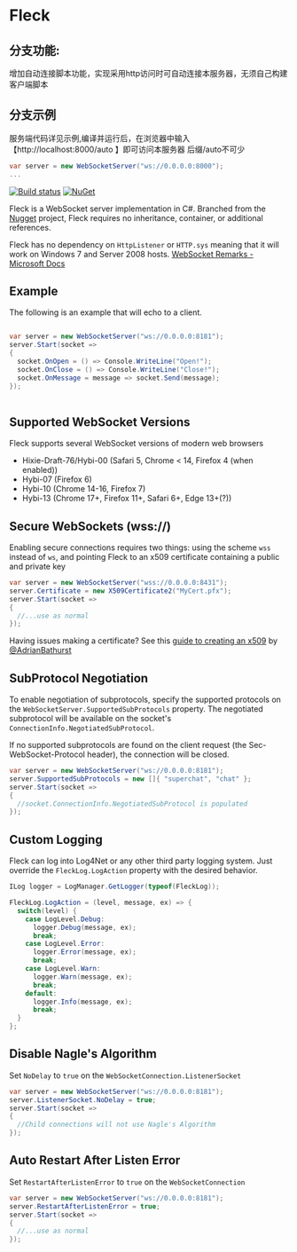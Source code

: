 Fleck
===

分支功能:
---
增加自动连接脚本功能，实现采用http访问时可自动连接本服务器，无须自己构建客户端脚本

分支示例
---
服务端代码详见示例,编译并运行后，在浏览器中输入【http://localhost:8000/auto 】即可访问本服务器
后缀/auto不可少
```cs
var server = new WebSocketServer("ws://0.0.0.0:8000");
...
```

[![Build status](https://ci.appveyor.com/api/projects/status/k0s8hq5y4emak5j3/branch/master?svg=true)](https://ci.appveyor.com/project/statianzo/fleck/branch/master) [![NuGet](https://img.shields.io/nuget/v/Fleck.svg)](https://www.nuget.org/packages/Fleck/)

Fleck is a WebSocket server implementation in C#. Branched from the
[Nugget][nugget] project, Fleck requires no inheritance, container, or
additional references.

Fleck has no dependency on `HttpListener` or `HTTP.sys` meaning that it
will work on Windows 7 and Server 2008 hosts. [WebSocket Remarks - Microsoft Docs](https://docs.microsoft.com/en-us/dotnet/api/system.net.websockets.websocket?redirectedfrom=MSDN&view=netframework-4.5#remarks)

Example
---

The following is an example that will echo to a client.

```c#

var server = new WebSocketServer("ws://0.0.0.0:8181");
server.Start(socket =>
{
  socket.OnOpen = () => Console.WriteLine("Open!");
  socket.OnClose = () => Console.WriteLine("Close!");
  socket.OnMessage = message => socket.Send(message);
});
        
```

Supported WebSocket Versions
---

Fleck supports several WebSocket versions of modern web browsers

- Hixie-Draft-76/Hybi-00 (Safari 5, Chrome < 14, Firefox 4 (when enabled))
- Hybi-07 (Firefox 6)
- Hybi-10 (Chrome 14-16, Firefox 7)
- Hybi-13 (Chrome 17+, Firefox 11+, Safari 6+, Edge 13+(?))

Secure WebSockets (wss://)
---

Enabling secure connections requires two things: using the scheme `wss` instead
of `ws`, and pointing Fleck to an x509 certificate containing a public and
private key

```cs
var server = new WebSocketServer("wss://0.0.0.0:8431");
server.Certificate = new X509Certificate2("MyCert.pfx");
server.Start(socket =>
{
  //...use as normal
});
```

Having issues making a certificate? See this
[guide to creating an x509](https://github.com/statianzo/Fleck/issues/214#issuecomment-364413879)
by [@AdrianBathurst](https://github.com/AdrianBathurst)

SubProtocol Negotiation
---

To enable negotiation of subprotocols, specify the supported protocols on
the `WebSocketServer.SupportedSubProtocols` property. The negotiated
subprotocol will be available on the socket's `ConnectionInfo.NegotiatedSubProtocol`.

If no supported subprotocols are found on the client request (the
Sec-WebSocket-Protocol header), the connection will be closed.

```cs
var server = new WebSocketServer("ws://0.0.0.0:8181");
server.SupportedSubProtocols = new []{ "superchat", "chat" };
server.Start(socket =>
{
  //socket.ConnectionInfo.NegotiatedSubProtocol is populated
});
```

Custom Logging
---

Fleck can log into Log4Net or any other third party logging system. Just override the `FleckLog.LogAction` property with the desired behavior.

```cs
ILog logger = LogManager.GetLogger(typeof(FleckLog));

FleckLog.LogAction = (level, message, ex) => {
  switch(level) {
    case LogLevel.Debug:
      logger.Debug(message, ex);
      break;
    case LogLevel.Error:
      logger.Error(message, ex);
      break;
    case LogLevel.Warn:
      logger.Warn(message, ex);
      break;
    default:
      logger.Info(message, ex);
      break;
  }
};

```

Disable Nagle's Algorithm
---

Set `NoDelay` to `true` on the `WebSocketConnection.ListenerSocket`

```cs
var server = new WebSocketServer("ws://0.0.0.0:8181");
server.ListenerSocket.NoDelay = true;
server.Start(socket =>
{
  //Child connections will not use Nagle's Algorithm
});
```

Auto Restart After Listen Error
---

Set `RestartAfterListenError` to `true` on the `WebSocketConnection`

```cs
var server = new WebSocketServer("ws://0.0.0.0:8181");
server.RestartAfterListenError = true;
server.Start(socket =>
{
  //...use as normal
});
```

[nugget]: http://nugget.codeplex.com/ 
